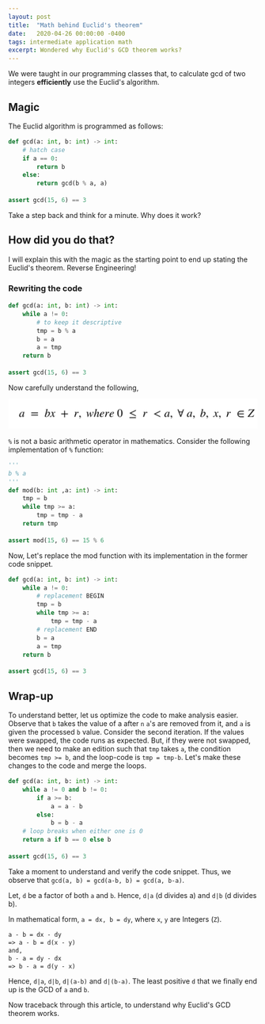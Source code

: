 ```yaml
---
layout: post
title:  "Math behind Euclid's theorem"
date:   2020-04-26 00:00:00 -0400
tags: intermediate application math
excerpt: Wondered why Euclid's GCD theorem works?
---
```


We were taught in our programming classes that, to calculate gcd of two integers **efficiently** use the Euclid's algorithm.

## Magic

The Euclid algorithm is programmed as follows:

```python
def gcd(a: int, b: int) -> int:
    # hatch case
    if a == 0:
        return b
    else:
        return gcd(b % a, a)

assert gcd(15, 6) == 3
```

Take a step back and think for a minute. Why does it work?

## How did you do that?

I will explain this with the magic as the starting point to end up stating the Euclid's theorem. Reverse Engineering!

### Rewriting the code

```python
def gcd(a: int, b: int) -> int:
    while a != 0:
        # to keep it descriptive
        tmp = b % a
        b = a
        a = tmp
    return b

assert gcd(15, 6) == 3
```

Now carefully understand the following,

![Formula](/assets/img/math-euclid/formula.png)

`%` is not a basic arithmetic operator in mathematics. Consider the following implementation of `%` function:

```python
'''
b % a
'''
def mod(b: int ,a: int) -> int:
    tmp = b
    while tmp >= a:
        tmp = tmp - a
    return tmp

assert mod(15, 6) == 15 % 6
```

Now, Let's replace the mod function with its implementation in the former code snippet.

```python
def gcd(a: int, b: int) -> int:
    while a != 0:
        # replacement BEGIN
        tmp = b
        while tmp >= a:
            tmp = tmp - a
        # replacement END
        b = a
        a = tmp
    return b

assert gcd(15, 6) == 3
```

## Wrap-up

To understand better, let us optimize the code to make analysis easier. Observe that `b` takes the value of a after `n` `a`'s are removed from it, and `a` is given the processed `b` value. Consider the second iteration. If the values were swapped, the code runs as expected. But, if they were not swapped, then we need to make an edition such that `tmp` takes `a`, the condition becomes `tmp >= b`, and the loop-code is `tmp = tmp-b`. Let's make these changes to the code and merge the loops.

```python
def gcd(a: int, b: int) -> int:
    while a != 0 and b != 0:
        if a >= b:
            a = a - b
        else:
            b = b - a
    # loop breaks when either one is 0
    return a if b == 0 else b

assert gcd(15, 6) == 3
```

Take a moment to understand and verify the code snippet.
Thus, we observe that `gcd(a, b) = gcd(a-b, b) = gcd(a, b-a)`.

Let, `d` be a factor of both `a` and `b`. Hence, `d|a` (d divides a) and `d|b` (d divides b).

In mathematical form, `a = dx, b = dy`, where `x`, `y` are Integers (`Z`).

```
a - b = dx - dy
=> a - b = d(x - y)
and, 
b - a = dy - dx
=> b - a = d(y - x)
```

Hence, `d|a`, `d|b`, `d|(a-b)` and `d|(b-a)`. The least positive `d` that we finally end up is the GCD of `a` and `b`.

Now traceback through this article, to understand why Euclid's GCD theorem works.